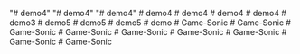 "# demo4" 
"# demo4" 
"# demo4" 
#   d e m o 4  
 #   d e m o 4  
 #   d e m o 4  
 #   d e m o 4  
 #   d e m o 3  
 #   d e m o 5  
 #   d e m o 5  
 #   d e m o 5  
 #   d e m o  
 #   G a m e - S o n i c  
 #   G a m e - S o n i c  
 #   G a m e - S o n i c  
 #   G a m e - S o n i c  
 #   G a m e - S o n i c  
 #   G a m e - S o n i c  
 #   G a m e - S o n i c  
 #   G a m e - S o n i c  
 #   G a m e - S o n i c  
 